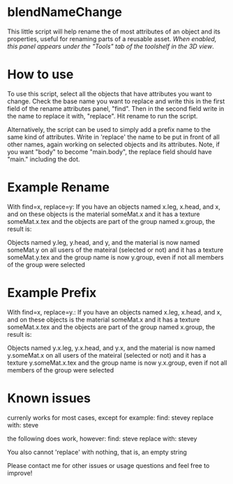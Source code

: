 blendNameChange
===============

This little script will help rename the of most attributes of an object and its properties, useful for renaming parts of a reusable asset. *When enabled, this panel appears under the "Tools" tab of the toolshelf in the 3D view*.

How to use
===============

To use this script, select all the objects that have attributes you want to change. Check the base name you want to replace and write this in the first field of the rename attributes panel, "find". Then in the second field write in the name to replace it with, "replace". Hit rename to run the script.

Alternatively, the script can be used to simply add a prefix name to the same kind of attributes. Write in 'replace' the name to be put in front of all other names, again working on selected objects and its attributes. Note, if you want "body" to become "main.body", the replace field should have "main." including the dot.


Example Rename
===============

With find=x, replace=y:
If you have an objects named x.leg, x.head, and x, and on these objects is the material someMat.x and it has a texture someMat.x.tex and the objects are part of the group named x.group, the result is:

Objects named y.leg, y.head, and y, and the material is now named someMat.y on all users of the mateiral (selected or not) and it has a texture someMat.y.tex and the group name is now y.group, even if not all members of the group were selected


Example Prefix
===============

With find=x, replace=y.:
If you have an objects named x.leg, x.head, and x, and on these objects is the material someMat.x and it has a texture someMat.x.tex and the objects are part of the group named x.group, the result is:

Objects named y.x.leg, y.x.head, and y.x, and the material is now named y.someMat.x on all users of the mateiral (selected or not) and it has a texture y.someMat.x.tex and the group name is now y.x.group, even if not all members of the group were selected


Known issues
===============

currenly works for most cases, except for example:
find: stevey
replace with: steve

the following does work, however:
find: steve
replace with: stevey

You also cannot 'replace' with nothing, that is, an empty string

Please contact me for other issues or usage questions and feel free to improve!
